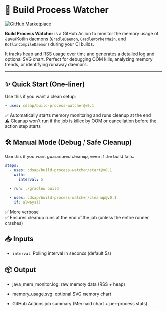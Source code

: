 # 🧠 Build Process Watcher

[![GitHub Marketplace](https://img.shields.io/badge/action-marketplace-blue?logo=github)](https://github.com/marketplace/actions/build-process-watcher)

**Build Process Watcher** is a GitHub Action to monitor the memory usage of Java/Kotlin daemons (`GradleDaemon`, `GradleWorkerMain`, and `KotlinCompileDaemon`) during your CI builds.

It tracks heap and RSS usage over time and generates a detailed log and optional SVG chart. Perfect for debugging OOM kills, analyzing memory trends, or identifying runaway daemons.

---

## ✨ Quick Start (One-liner)

Use this if you want a clean setup:

```yaml
- uses: cdsap/build-process-watcher@v0.1
```
✅ Automatically starts memory monitoring and runs cleanup at the end  
⚠️ Cleanup won't run if the job is killed by OOM or cancellation before the action step starts

## 🛠️ Manual Mode (Debug / Safe Cleanup)
Use this if you want guaranteed cleanup, even if the build fails:

```yaml
steps:
  - uses: cdsap/build-process-watcher/start@v0.1
    with:
      interval: 5

  - run: ./gradlew build

  - uses: cdsap/build-process-watcher/cleanup@v0.1
    if: always()
```
✅ More verbose  
✅ Ensures cleanup runs at the end of the job (unless the entire runner crashes)

## 📥 Inputs
* `interval`: Polling interval in seconds (default 5s)

## 📦 Output
* java_mem_monitor.log: raw memory data (RSS + heap)

* memory_usage.svg: optional SVG memory chart

* GitHub Actions job summary (Mermaid chart + per-process stats)
